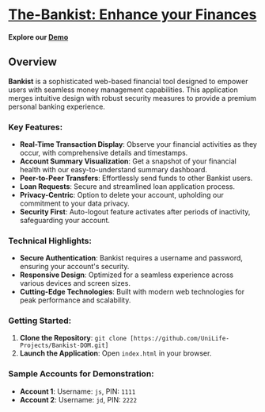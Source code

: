 # [The-Bankist: Enhance your Finances](https://uche-jordy-bankist-dom.netlify.app/)

#### Explore our [Demo](https://uche-jordy-bankist-dom.netlify.app/)

## Overview

**Bankist** is a sophisticated web-based financial tool designed to empower users with seamless money management capabilities. This application merges intuitive design with robust security measures to provide a premium personal banking experience.

### Key Features:

- **Real-Time Transaction Display**: Observe your financial activities as they occur, with comprehensive details and timestamps.
- **Account Summary Visualization**: Get a snapshot of your financial health with our easy-to-understand summary dashboard.
- **Peer-to-Peer Transfers**: Effortlessly send funds to other Bankist users.
- **Loan Requests**: Secure and streamlined loan application process.
- **Privacy-Centric**: Option to delete your account, upholding our commitment to your data privacy.
- **Security First**: Auto-logout feature activates after periods of inactivity, safeguarding your account.

### Technical Highlights:

- **Secure Authentication**: Bankist requires a username and password, ensuring your account's security.
- **Responsive Design**: Optimized for a seamless experience across various devices and screen sizes.
- **Cutting-Edge Technologies**: Built with modern web technologies for peak performance and scalability.

### Getting Started:

1. **Clone the Repository**: `git clone [https://github.com/UniLife-Projects/Bankist-DOM.git]`
2. **Launch the Application**: Open `index.html` in your browser.

### Sample Accounts for Demonstration:

- **Account 1**: Username: `js`, PIN: `1111`
- **Account 2**: Username: `jd`, PIN: `2222`
